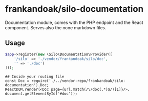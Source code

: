 # frankandoak/silo-documentation

Documentation module, comes with the PHP endpoint and the React component. Serves also the none markdown files.

## Usage

```php
$app->register(new \Silo\Documentation\Provider([
    '/silo' => './vendor/frankandoak/silo/doc',
    '' => './doc')
]));
```

```client
## Inside your routing file
const Doc = require('./../vendor-repo/frankandoak/silo-documentation').Doc; 
ReactDOM.render(<Doc page={url.match(/\/doc(.*)$/)[1]}/>, document.getElementById('#doc'));            
```
